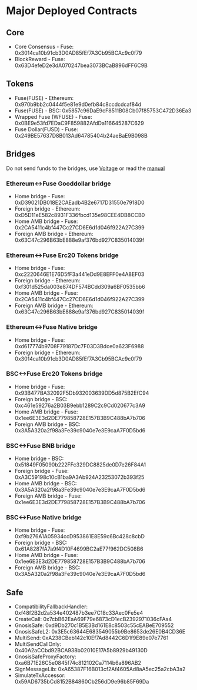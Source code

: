 # Major Deployed Contracts

## Core

* Core Consensus - Fuse: 0x3014ca10b91cb3D0AD85fEf7A3Cb95BCAc9c0f79
* BlockReward - Fuse: 0x63D4efeD2e3dA070247bea3073BCaB896dFF6C9B

## Tokens

* Fuse(FUSE) - Ethereum: 0x970b9bb2c0444f5e81e9d0efb84c8ccdcdcaf84d
* Fuse(FUSE) - BSC: 0x5857c96DaE9cF8511B08Cb07f85753C472D36Ea3
* Wrapped Fuse (WFUSE) - Fuse: 0x0BE9e53fd7EDaC9F859882AfdDa116645287C629
* Fuse Dollar(FUSD) - Fuse: 0x249BE57637D8B013Ad64785404b24aeBaE9B098B

## Bridges

Do not send funds to the bridges, use [Voltage](https://voltage.finance) or read the [manual](../../understanding-fuse/getting-started-with-fuse/asset-bridges-to-other-chains.md)

### Ethereum<->Fuse Gooddollar bridge

* Home bridge - Fuse: 0xD39021DB018E2CAEadb4B2e6717D31550e7918D0
* Foreign bridge - Ethereum: 0xD5D11eE582c8931F336fbcd135e98CEE4DB8CCB0
* Home AMB bridge - Fuse: 0x2CA5411c4bf447Cc27CD6E6d1d046f922A27C399
* Foreign AMB bridge - Ethereum: 0x63C47c296B63bE888e9af376bd927C835014039f

### Ethereum<->Fuse Erc20 Tokens bridge

* Home bridge - Fuse: 0xc2220646E1E76D5fF3a441eDd9E8EFF0e4A8EF03
* Foreign bridge - Ethereum: 0xf301d525da003e874DF574BCdd309a6BF0535bb6
* Home AMB bridge - Fuse: 0x2CA5411c4bf447Cc27CD6E6d1d046f922A27C399
* Foreign AMB bridge - Ethereum: 0x63C47c296B63bE888e9af376bd927C835014039f

### Ethereum<->Fuse Native bridge

* Home bridge - Fuse: 0xd617774b9708F79187Dc7F03D3Bdce0a623F6988
* Foreign bridge - Ethereum: 0x3014ca10b91cb3D0AD85fEf7A3Cb95BCAc9c0f79

### BSC<->Fuse Erc20 Tokens bridge

* Home bridge - Fuse: 0x93B477BA32092F5Db932003639DD5d875B2EfC94
* Foreign bridge - BSC: 0xc461e59276a2B03B9ebb1289C2c9Cd020677c3A9
* Home AMB bridge - Fuse: 0x1ee6E3E3d2DE779858728E157B3B9C488bA7b706
* Foreign AMB bridge - BSC: 0x3A5A320a2f98a3Fe39c9040e7e3E9caA7F0D5bd6

### BSC<->Fuse BNB bridge

* Home bridge - BSC: 0x51849F05090b222FFc329DC8825de0D7e26F84A1
* Foreign bridge - Fuse: 0xA3C59198c10cB1ba9A3Ab924A23253072b393f25
* Home AMB bridge - BSC: 0x3A5A320a2f98a3Fe39c9040e7e3E9caA7F0D5bd6
* Foreign AMB bridge - Fuse: 0x1ee6E3E3d2DE779858728E157B3B9C488bA7b706

### BSC<->Fuse Native bridge

* Home bridge - Fuse: 0xf9b276A1A05934ccD953861E8E59c6Bc428c8cbD
* Foreign bridge - BSC: 0x61A8287fA7a9f4D10F4699BC2aE77f962DC508B6
* Home AMB bridge - Fuse: 0x1ee6E3E3d2DE779858728E157B3B9C488bA7b706
* Foreign AMB bridge - BSC: 0x3A5A320a2f98a3Fe39c9040e7e3E9caA7F0D5bd6

## Safe

* CompatibilityFallbackHandler: 0xf48f2B2d2a534e402487b3ee7C18c33Aec0Fe5e4
* CreateCall: 0x7cbB62EaA69F79e6873cD1ecB2392971036cFAa4
* GnosisSafe: 0xd9Db270c1B5E3Bd161E8c8503c55cEABeE709552
* GnosisSafeL2: 0x3E5c63644E683549055b9Be8653de26E0B4CD36E
* MultiSend: 0xA238CBeb142c10Ef7Ad8442C6D1f9E89e07e7761
* MultiSendCallOnly: 0x40A2aCCbd92BCA938b02010E17A5b8929b49130D
* GnosisSafeProxyFactory: 0xa6B71E26C5e0845f74c812102Ca7114b6a896AB2
* SignMessageLib: 0xA65387F16B013cf2Af4605Ad8aA5ec25a2cbA3a2
* SimulateTxAccessor: 0x59AD6735bCd8152B84860Cb256dD9e96b85F69Da

##
